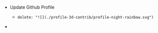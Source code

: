 - Update Github Profile
	- ```apl
	  delete: "![](./profile-3d-contrib/profile-night-rainbow.svg")
	  ```
-